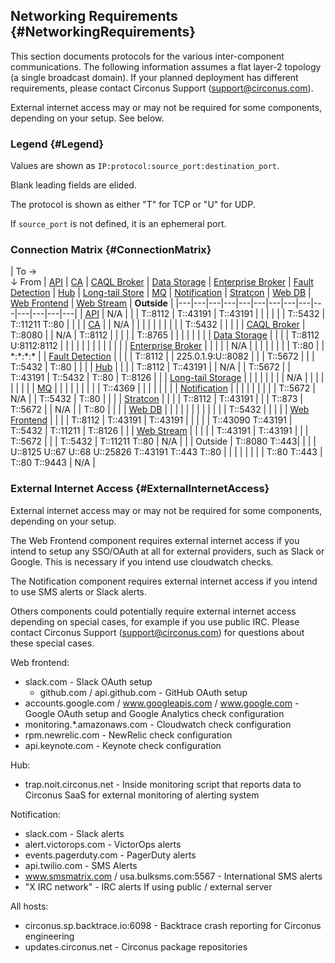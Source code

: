 ## Networking Requirements {#NetworkingRequirements}
This section documents protocols for the various inter-component communications. The following information assumes a flat layer-2 topology (a single broadcast domain). If your planned deployment has different requirements, please contact Circonus Support (support@circonus.com).

External internet access may or may not be required for some components, depending on your setup. See below.


### Legend {#Legend}
Values are shown as `IP:protocol:source_port:destination_port`.

Blank leading fields are elided.

The protocol is shown as either "T" for TCP or "U" for UDP.

If `source_port` is not defined, it is an ephemeral port.


### Connection Matrix {#ConnectionMatrix}

| To &rarr;<br>&darr; From | [API](/Components.md#API) | [CA](/Components.md#CA) | [CAQL Broker](/Components.md#CAQLBroker) | [Data Storage](/Components.md#DataStorage) | [Enterprise Broker](/Components.md#EnterpriseBroker) | [Fault Detection](/Components.md#FaultDetection) | [Hub](/Components.md#Hub) | [Long-tail Store](/Components.md#Long-tailStore) | [MQ](/Components.md#MQ) | [Notification](/Components.md#Notification) | [Stratcon](/Components.md#Stratcon) | [Web DB](/Components.md#WebDB) | [Web Frontend](/Components.md#WebFrontend) | [Web Stream](/Components.md#WebStream) | **Outside** |
|---|---|---|---|---|---|---|---|---|---|---|---|---|---|
| [API](/Components.md#API) | N/A | | | T::8112 | T::43191 | T::43191 | | | | | | T::5432 | T::11211 T::80 | | |
| [CA](/Components.md#CA) | | N/A | | | | | | | | | | T::5432 | | | |
| [CAQL Broker](/Components.md#CAQLBroker) | T::8080 | | N/A | T::8112 | | | | | T::8765 | | | | | | |
| [Data Storage](/Components.md#DataStorage) | | | | T::8112 U:8112:8112 | | | | | | | | | | | |
| [Enterprise Broker](/Components.md#EnterpriseBroker) | | | | | N/A | | | | | | | | T::80 | | \*:\*:\*:\* |
| [Fault Detection](/Components.md#FaultDetection) | | | | T::8112 | | 225.0.1.9:U::8082 | | | T::5672 | | | T::5432 | T::80 | | |
| [Hub](/Components.md#Hub) | | | | T::8112 | T::43191 | | N/A | | T::5672 | | T::43191 | T::5432 | T::80 | T::8126 | |
| [Long-tail Storage](/Components.md#Long-tailStore) | | | | | | | | N/A | | | | | | | |
| [MQ](/Components.md#MQ) | | | | | | | | | T::4369 | | | | | | |
| [Notification](/Components.md#Notification) | | | | | | | | | T::5672 | N/A | | T::5432 | T::80 | | |
| [Stratcon](/Components.md#Stratcon) | | | | T::8112 | T::43191 | | | T::873 | T::5672 | | N/A | | T::80 | | |
| [Web DB](/Components.md#WebDB) | | | | | | | | | | | | T::5432 | | | |
| [Web Frontend](/Components.md#WebFrontend) | | | | T::8112 | T::43191 | T::43191 | | | | | T::43090 T::43191 | T::5432 | T::11211 | T::8126 | |
| [Web Stream](/Components.md#WebStream) | | | | | T::43191 | T::43191 | | | T::5672 | | | T::5432 | T::11211 T::80 | N/A | |
| Outside | T::8080 T::443| | | | U::8125 U::67 U::68 U::25826 T::43191 T::443 T::80 | | | | | | | | T::80 T::443 | T::80 T::9443 | N/A |


### External Internet Access {#ExternalInternetAccess}

External internet access may or may not be required for some components, depending on your setup.

The Web Frontend component requires external internet access if you intend to setup any SSO/OAuth at all for external providers, such as Slack or Google. This is necessary if you intend use cloudwatch checks.

The Notification component requires external internet access if you intend to use SMS alerts or Slack alerts.

Others components could potentially require external internet access depending on special cases, for example if you use public IRC. Please contact Circonus Support (support@circonus.com) for questions about these special cases.

Web frontend:

* slack.com - Slack OAuth setup
   * github.com / api.github.com - GitHub OAuth setup
* accounts.google.com / www.googleapis.com / www.google.com - Google OAuth setup and Google Analytics check configuration
* monitoring.\*.amazonaws.com - Cloudwatch check configuration
* rpm.newrelic.com - NewRelic check configuration
* api.keynote.com - Keynote check configuration
    

Hub:

* trap.noit.circonus.net - Inside monitoring script that reports data to Circonus SaaS for external monitoring of alerting system


Notification:

* slack.com - Slack alerts
* alert.victorops.com - VictorOps alerts
* events.pagerduty.com - PagerDuty alerts
* api.twilio.com - SMS Alerts
* www.smsmatrix.com / usa.bulksms.com:5567 - International SMS alerts
* "X IRC network" - IRC alerts If using public / external server


All hosts:

* circonus.sp.backtrace.io:6098 - Backtrace crash reporting for Circonus engineering
* updates.circonus.net - Circonus package repositories
